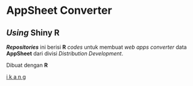 # AppSheet Converter
## _Using_ Shiny R

___Repositories___ ini berisi __R__ _codes_ untuk membuat _web apps_ _converter_ data __AppSheet__ dari divisi _Distribution Development_.

Dibuat dengan __R__

[i k a n g](https://ikanx101.com/)
